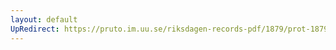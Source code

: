 ```yaml
---
layout: default
UpRedirect: https://pruto.im.uu.se/riksdagen-records-pdf/1879/prot-1879--ak--024/prot-1879--ak--024_007.pdf
---
```

